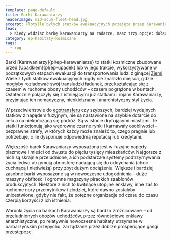 ```yaml
---
template: page-default
title: Barki Karawaniarzy
headerImage: mid-scum-fleet-head.jpg
excerpt: Flotylle byłych statków ewakuacyjnych przejęte przez Karawaniarzy
lead: |
  > Kiedy widzisz barkę karawaniarzy na radarze, masz trzy opcje: dołączyć, uciekać albo robić interesy. Albo wszystko naraz. Tam się sprzedaje światy, kupuje tożsamości, bierze śluby na dwa dni i traci morfa w pokerze. Dryfujący chaos, ale jak trafisz na właściwą – może być domem. Albo końcem.
category: ep-habitaty-kosmiczne
tags: 
  - rpg
---
```

Barki [Karawaniarzy]{pl/ep-karawaniarze} to statki kosmiczne zbudowane przed [Upadkiem]{pl/ep-upadek} lub w jego trakcie, wykorzystywane w początkowych etapach ewakuacji do transportowania ludzi z ginącej [Ziemi](#). Wiele z tych statków ewakuacyjnych nigdy nie znalazło miejsca, gdzie mogłyby rozładować swój transludzki ładunek, przekształcając się z czasem w ruchome obozy uchodźców – czasem pogrążone w buntach. Ostatecznie połączyły się z istniejącymi już statkami i rojami Karawaniarzy, przyjmując ich nomadyczny, nieokiełznany i anarchistyczny styl życia.

W przeciwieństwie do [egotransferu](#) czy szybszych, bardziej wydajnych statków z napędem fuzyjnym, nie są nastawione na szybkie dotarcie do celu a na niekończącą się podróż. Są w istocie dryfującymi miastami. Te statki funkcjonują jako wędrowne czarne rynki i karnawały osobliwości – bezprawne strefy, w których każdy może znaleźć to, czego pragnie lub potrzebuje, o ile dysponuje odpowiednią reputacją lub kredytami.

Większość barek Karawaniarzy wyposażona jest w fuzyjne napędy plazmowe i mieści od dwustu do pięciu tysięcy mieszkańców. Najgorsze z nich są skrajnie przeludnione, a ich podstarzałe systemy podtrzymywania życia ledwo utrzymują atmosferę nadającą się do oddychania (choć cuchnącą i nieświeżą) przy zbyt dużym obciążeniu. Większe i bardziej zasobne barki wyposażone są w nowoczesne udogodnienia – duże maszyny obfitości i ogromne magazyny pirackich szablonów produkcyjnych. Niektóre z nich to kwitnące utopijne enklawy, inne zaś to ruchome nory przemytników i złodziei, które dawno zostałyby unicestwione, gdyby nie fakt, że potężne organizacje od czasu do czasu czerpią korzyści z ich istnienia.

Warunki życia na barkach Karawaniarzy są bardzo zróżnicowane – od przeludnionych obozów uchodźców, przez równościowe enklawy anarchistyczne, po relatywnie nowoczesne habitaty utrzymane w barbarzyńskim przepychu, zarządzane przez dobrze prosperujące gangi przestępcze.
